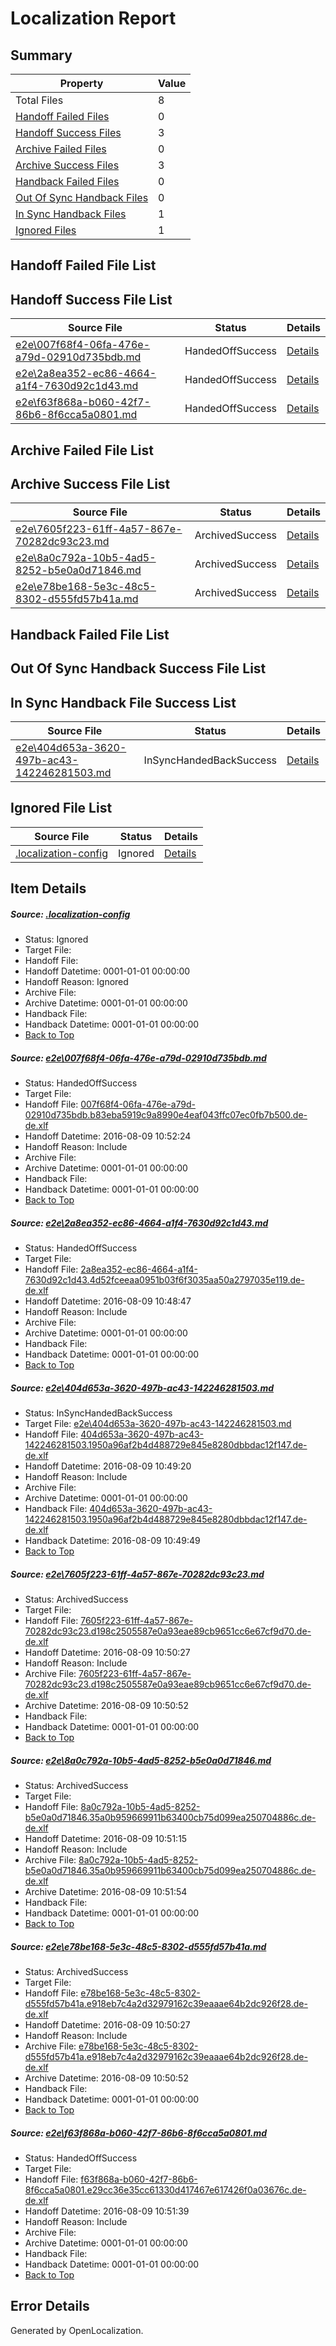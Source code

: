 # <a name='report-top'></a> Localization Report

## Summary
 Property | Value 
 -------- | ----- 
 Total Files | 8
[ Handoff Failed Files ](#handoff-failed-list)| 0
[ Handoff Success Files ](#handoff-success-list)| 3
[ Archive Failed Files ](#archive-failed-list)| 0
[ Archive Success Files ](#archive-success-list)| 3
[ Handback Failed Files ](#handback-failed-list)| 0
[ Out Of Sync Handback Files ](#outofsync-handback-success-list)| 0
[ In Sync Handback Files ](#insync-handback-success-list)| 1
[ Ignored Files ](#ignored-list)| 1

## <a name='handoff-failed-list'></a> Handoff Failed File List

## <a name='handoff-success-list'></a> Handoff Success File List
 Source File | Status | Details 
 ----------- | ------ | ------- 
 [e2e\007f68f4-06fa-476e-a79d-02910d735bdb.md](https://github.com/OpenLocalizationTestOrg/oltest/blob/9a59236a1665e772414a0fdf78b39bfc70208fec/e2e/007f68f4-06fa-476e-a79d-02910d735bdb.md) | HandedOffSuccess | [Details](#38861bc05c457e3f5cadb38fb7df0b2e419ad36d1)
 [e2e\2a8ea352-ec86-4664-a1f4-7630d92c1d43.md](https://github.com/OpenLocalizationTestOrg/oltest/blob/c37f7d85cdfa77b41d00ae0ed549d181bb18958e/e2e/2a8ea352-ec86-4664-a1f4-7630d92c1d43.md) | HandedOffSuccess | [Details](#ebb5fa552373586ca683ad2656cd492edb1bc7352)
 [e2e\f63f868a-b060-42f7-86b6-8f6cca5a0801.md](https://github.com/OpenLocalizationTestOrg/oltest/blob/25700c1b5a0ef940e2c16914516f64c5b994a730/e2e/f63f868a-b060-42f7-86b6-8f6cca5a0801.md) | HandedOffSuccess | [Details](#bf15eb9de953ad4a6aac5f096745ea36251f347a7)

## <a name='archive-failed-list'></a> Archive Failed File List

## <a name='archive-success-list'></a> Archive Success File List
 Source File | Status | Details 
 ----------- | ------ | ------- 
 [e2e\7605f223-61ff-4a57-867e-70282dc93c23.md](https://github.com/OpenLocalizationTestOrg/oltest/blob/bdcfdd4598f9cbf741469f9e9af28374ef1608ba/e2e/7605f223-61ff-4a57-867e-70282dc93c23.md) | ArchivedSuccess | [Details](#1304d7d370b541402e5fd3ad9abdf0267aec2da34)
 [e2e\8a0c792a-10b5-4ad5-8252-b5e0a0d71846.md](https://github.com/OpenLocalizationTestOrg/oltest/blob/5d0dc3e2204df88497a44a110edfc8702c650578/e2e/8a0c792a-10b5-4ad5-8252-b5e0a0d71846.md) | ArchivedSuccess | [Details](#cfc312541ff043dd17ce9e80a5541d45933cba4d5)
 [e2e\e78be168-5e3c-48c5-8302-d555fd57b41a.md](https://github.com/OpenLocalizationTestOrg/oltest/blob/bdcfdd4598f9cbf741469f9e9af28374ef1608ba/e2e/e78be168-5e3c-48c5-8302-d555fd57b41a.md) | ArchivedSuccess | [Details](#613f8a276811d23aca94ae5932403b7bf45a95df6)

## <a name='handback-failed-list'></a> Handback Failed File List

## <a name='outofsync-handback-success-list'></a> Out Of Sync Handback Success File List

## <a name='insync-handback-success-list'></a> In Sync Handback File Success List
 Source File | Status | Details 
 ----------- | ------ | ------- 
 [e2e\404d653a-3620-497b-ac43-142246281503.md](https://github.com/OpenLocalizationTestOrg/oltest/blob/3f030faa9009dada3c603fdd21b49039287d7600/e2e/404d653a-3620-497b-ac43-142246281503.md) | InSyncHandedBackSuccess | [Details](#a2445e5e47df65f2835a9af26b3a7bb4451b41ea3)

## <a name='ignored-list'></a> Ignored File List
 Source File | Status | Details 
 ----------- | ------ | ------- 
 [.localization-config](https://github.com/OpenLocalizationTestOrg/oltest/blob/9a59236a1665e772414a0fdf78b39bfc70208fec/.localization-config) | Ignored | [Details](#3d4f252ac210baf56311d7e97dcc2db10974dbd20)

## Item Details
##### <a name='3d4f252ac210baf56311d7e97dcc2db10974dbd20'></a> Source: [.localization-config](https://github.com/OpenLocalizationTestOrg/oltest/blob/9a59236a1665e772414a0fdf78b39bfc70208fec/.localization-config)
* Status: Ignored
* Target File: 
* Handoff File: 
* Handoff Datetime: 0001-01-01 00:00:00
* Handoff Reason: Ignored
* Archive File: 
* Archive Datetime: 0001-01-01 00:00:00
* Handback File: 
* Handback Datetime: 0001-01-01 00:00:00
* [Back to Top](#report-top)

##### <a name='38861bc05c457e3f5cadb38fb7df0b2e419ad36d1'></a> Source: [e2e\007f68f4-06fa-476e-a79d-02910d735bdb.md](https://github.com/OpenLocalizationTestOrg/oltest/blob/9a59236a1665e772414a0fdf78b39bfc70208fec/e2e/007f68f4-06fa-476e-a79d-02910d735bdb.md)
* Status: HandedOffSuccess
* Target File: 
* Handoff File: [007f68f4-06fa-476e-a79d-02910d735bdb.b83eba5919c9a8990e4eaf043ffc07ec0fb7b500.de-de.xlf](https://github.com/OpenLocalizationTestOrg/olhandoff-e2e/blob/e802d432e5435f21c58dc55a3acc880cd2a1cc51/ol-handoff/OpenLocalizationTestOrg/ol-test-dede/ci/ht/007f68f4-06fa-476e-a79d-02910d735bdb.b83eba5919c9a8990e4eaf043ffc07ec0fb7b500.de-de.xlf)
* Handoff Datetime: 2016-08-09 10:52:24
* Handoff Reason: Include
* Archive File: 
* Archive Datetime: 0001-01-01 00:00:00
* Handback File: 
* Handback Datetime: 0001-01-01 00:00:00
* [Back to Top](#report-top)

##### <a name='ebb5fa552373586ca683ad2656cd492edb1bc7352'></a> Source: [e2e\2a8ea352-ec86-4664-a1f4-7630d92c1d43.md](https://github.com/OpenLocalizationTestOrg/oltest/blob/c37f7d85cdfa77b41d00ae0ed549d181bb18958e/e2e/2a8ea352-ec86-4664-a1f4-7630d92c1d43.md)
* Status: HandedOffSuccess
* Target File: 
* Handoff File: [2a8ea352-ec86-4664-a1f4-7630d92c1d43.4d52fceeaa0951b03f6f3035aa50a2797035e119.de-de.xlf](https://github.com/OpenLocalizationTestOrg/olhandoff-e2e/blob/46a797ce62a92e6e979050d7dec08d5223482fb8/ol-handoff/OpenLocalizationTestOrg/ol-test-dede/ci/ht/2a8ea352-ec86-4664-a1f4-7630d92c1d43.4d52fceeaa0951b03f6f3035aa50a2797035e119.de-de.xlf)
* Handoff Datetime: 2016-08-09 10:48:47
* Handoff Reason: Include
* Archive File: 
* Archive Datetime: 0001-01-01 00:00:00
* Handback File: 
* Handback Datetime: 0001-01-01 00:00:00
* [Back to Top](#report-top)

##### <a name='a2445e5e47df65f2835a9af26b3a7bb4451b41ea3'></a> Source: [e2e\404d653a-3620-497b-ac43-142246281503.md](https://github.com/OpenLocalizationTestOrg/oltest/blob/3f030faa9009dada3c603fdd21b49039287d7600/e2e/404d653a-3620-497b-ac43-142246281503.md)
* Status: InSyncHandedBackSuccess
* Target File: [e2e\404d653a-3620-497b-ac43-142246281503.md](https://github.com/OpenLocalizationTestOrg/ol-test-dede/blob/3ab61e92cdf961bc2855b482db5b9eb45b60f2e7/e2e/404d653a-3620-497b-ac43-142246281503.md)
* Handoff File: [404d653a-3620-497b-ac43-142246281503.1950a96af2b4d488729e845e8280dbbdac12f147.de-de.xlf](https://github.com/OpenLocalizationTestOrg/olhandoff-e2e/blob/28dc3e69b9fc70aaab173dfdbcbe31c519f0b29a/ol-handoff/OpenLocalizationTestOrg/ol-test-dede/ci/ht/404d653a-3620-497b-ac43-142246281503.1950a96af2b4d488729e845e8280dbbdac12f147.de-de.xlf)
* Handoff Datetime: 2016-08-09 10:49:20
* Handoff Reason: Include
* Archive File: 
* Archive Datetime: 0001-01-01 00:00:00
* Handback File: [404d653a-3620-497b-ac43-142246281503.1950a96af2b4d488729e845e8280dbbdac12f147.de-de.xlf](https://github.com/OpenLocalizationTestOrg/olhandback-e2e/blob/e4fd3c04c2a3986e1aa30fd7afc27f521753a18f/ol-handback/OpenLocalizationTestOrg/ol-test-dede/ci/ht/404d653a-3620-497b-ac43-142246281503.1950a96af2b4d488729e845e8280dbbdac12f147.de-de.xlf)
* Handback Datetime: 2016-08-09 10:49:49
* [Back to Top](#report-top)

##### <a name='1304d7d370b541402e5fd3ad9abdf0267aec2da34'></a> Source: [e2e\7605f223-61ff-4a57-867e-70282dc93c23.md](https://github.com/OpenLocalizationTestOrg/oltest/blob/bdcfdd4598f9cbf741469f9e9af28374ef1608ba/e2e/7605f223-61ff-4a57-867e-70282dc93c23.md)
* Status: ArchivedSuccess
* Target File: 
* Handoff File: [7605f223-61ff-4a57-867e-70282dc93c23.d198c2505587e0a93eae89cb9651cc6e67cf9d70.de-de.xlf](https://github.com/OpenLocalizationTestOrg/olhandoff-e2e/blob/982a4c00de7d21b41a7b4085b67bb73eb0025eda/ol-handoff/OpenLocalizationTestOrg/ol-test-dede/ci/ht/7605f223-61ff-4a57-867e-70282dc93c23.d198c2505587e0a93eae89cb9651cc6e67cf9d70.de-de.xlf)
* Handoff Datetime: 2016-08-09 10:50:27
* Handoff Reason: Include
* Archive File: [7605f223-61ff-4a57-867e-70282dc93c23.d198c2505587e0a93eae89cb9651cc6e67cf9d70.de-de.xlf](https://github.com/OpenLocalizationTestOrg/olhandoff-e2e/blob/9555c8288736cb9425f25f9f532f358359f32b8c/ol-archive/OpenLocalizationTestOrg/ol-test-dede/ci/ht/7605f223-61ff-4a57-867e-70282dc93c23.d198c2505587e0a93eae89cb9651cc6e67cf9d70.de-de.xlf)
* Archive Datetime: 2016-08-09 10:50:52
* Handback File: 
* Handback Datetime: 0001-01-01 00:00:00
* [Back to Top](#report-top)

##### <a name='cfc312541ff043dd17ce9e80a5541d45933cba4d5'></a> Source: [e2e\8a0c792a-10b5-4ad5-8252-b5e0a0d71846.md](https://github.com/OpenLocalizationTestOrg/oltest/blob/5d0dc3e2204df88497a44a110edfc8702c650578/e2e/8a0c792a-10b5-4ad5-8252-b5e0a0d71846.md)
* Status: ArchivedSuccess
* Target File: 
* Handoff File: [8a0c792a-10b5-4ad5-8252-b5e0a0d71846.35a0b959669911b63400cb75d099ea250704886c.de-de.xlf](https://github.com/OpenLocalizationTestOrg/olhandoff-e2e/blob/adf29b7ce400b94574c05418812f31b70dddac07/ol-handoff/OpenLocalizationTestOrg/ol-test-dede/ci/ht/8a0c792a-10b5-4ad5-8252-b5e0a0d71846.35a0b959669911b63400cb75d099ea250704886c.de-de.xlf)
* Handoff Datetime: 2016-08-09 10:51:15
* Handoff Reason: Include
* Archive File: [8a0c792a-10b5-4ad5-8252-b5e0a0d71846.35a0b959669911b63400cb75d099ea250704886c.de-de.xlf](https://github.com/OpenLocalizationTestOrg/olhandoff-e2e/blob/fc44ae4025bec24d5caa59ce92f74bd0c9da313d/ol-archive/OpenLocalizationTestOrg/ol-test-dede/ci/ht/8a0c792a-10b5-4ad5-8252-b5e0a0d71846.35a0b959669911b63400cb75d099ea250704886c.de-de.xlf)
* Archive Datetime: 2016-08-09 10:51:54
* Handback File: 
* Handback Datetime: 0001-01-01 00:00:00
* [Back to Top](#report-top)

##### <a name='613f8a276811d23aca94ae5932403b7bf45a95df6'></a> Source: [e2e\e78be168-5e3c-48c5-8302-d555fd57b41a.md](https://github.com/OpenLocalizationTestOrg/oltest/blob/bdcfdd4598f9cbf741469f9e9af28374ef1608ba/e2e/e78be168-5e3c-48c5-8302-d555fd57b41a.md)
* Status: ArchivedSuccess
* Target File: 
* Handoff File: [e78be168-5e3c-48c5-8302-d555fd57b41a.e918eb7c4a2d32979162c39eaaae64b2dc926f28.de-de.xlf](https://github.com/OpenLocalizationTestOrg/olhandoff-e2e/blob/982a4c00de7d21b41a7b4085b67bb73eb0025eda/ol-handoff/OpenLocalizationTestOrg/ol-test-dede/ci/ht/e78be168-5e3c-48c5-8302-d555fd57b41a.e918eb7c4a2d32979162c39eaaae64b2dc926f28.de-de.xlf)
* Handoff Datetime: 2016-08-09 10:50:27
* Handoff Reason: Include
* Archive File: [e78be168-5e3c-48c5-8302-d555fd57b41a.e918eb7c4a2d32979162c39eaaae64b2dc926f28.de-de.xlf](https://github.com/OpenLocalizationTestOrg/olhandoff-e2e/blob/9555c8288736cb9425f25f9f532f358359f32b8c/ol-archive/OpenLocalizationTestOrg/ol-test-dede/ci/ht/e78be168-5e3c-48c5-8302-d555fd57b41a.e918eb7c4a2d32979162c39eaaae64b2dc926f28.de-de.xlf)
* Archive Datetime: 2016-08-09 10:50:52
* Handback File: 
* Handback Datetime: 0001-01-01 00:00:00
* [Back to Top](#report-top)

##### <a name='bf15eb9de953ad4a6aac5f096745ea36251f347a7'></a> Source: [e2e\f63f868a-b060-42f7-86b6-8f6cca5a0801.md](https://github.com/OpenLocalizationTestOrg/oltest/blob/25700c1b5a0ef940e2c16914516f64c5b994a730/e2e/f63f868a-b060-42f7-86b6-8f6cca5a0801.md)
* Status: HandedOffSuccess
* Target File: 
* Handoff File: [f63f868a-b060-42f7-86b6-8f6cca5a0801.e29cc36e35cc61330d417467e617426f0a03676c.de-de.xlf](https://github.com/OpenLocalizationTestOrg/olhandoff-e2e/blob/8204626260fed3efd01ba9f69b0c4c7b9b939a98/ol-handoff/OpenLocalizationTestOrg/ol-test-dede/ci/ht/f63f868a-b060-42f7-86b6-8f6cca5a0801.e29cc36e35cc61330d417467e617426f0a03676c.de-de.xlf)
* Handoff Datetime: 2016-08-09 10:51:39
* Handoff Reason: Include
* Archive File: 
* Archive Datetime: 0001-01-01 00:00:00
* Handback File: 
* Handback Datetime: 0001-01-01 00:00:00
* [Back to Top](#report-top)


## Error Details

Generated by OpenLocalization.
